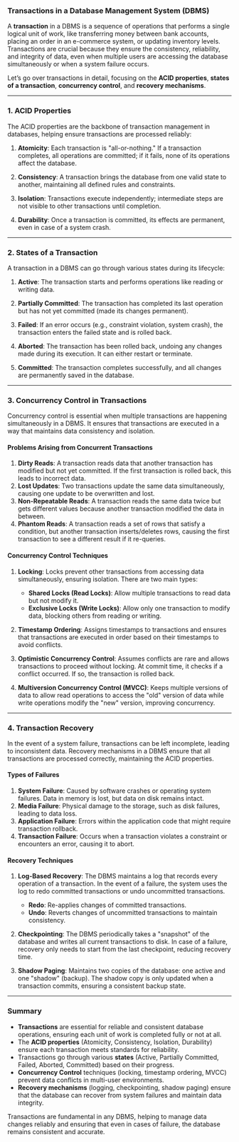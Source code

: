 ### Transactions in a Database Management System (DBMS)

A **transaction** in a DBMS is a sequence of operations that performs a single logical unit of work, like transferring money between bank accounts, placing an order in an e-commerce system, or updating inventory levels. Transactions are crucial because they ensure the consistency, reliability, and integrity of data, even when multiple users are accessing the database simultaneously or when a system failure occurs.

Let’s go over transactions in detail, focusing on the **ACID properties**, **states of a transaction**, **concurrency control**, and **recovery mechanisms**.

---

### 1. **ACID Properties**

The ACID properties are the backbone of transaction management in databases, helping ensure transactions are processed reliably:

1. **Atomicity**: Each transaction is "all-or-nothing." If a transaction completes, all operations are committed; if it fails, none of its operations affect the database. 

2. **Consistency**: A transaction brings the database from one valid state to another, maintaining all defined rules and constraints.

3. **Isolation**: Transactions execute independently; intermediate steps are not visible to other transactions until completion.

4. **Durability**: Once a transaction is committed, its effects are permanent, even in case of a system crash.


---

### 2. **States of a Transaction**

A transaction in a DBMS can go through various states during its lifecycle:

1. **Active**: The transaction starts and performs operations like reading or writing data.

2. **Partially Committed**: The transaction has completed its last operation but has not yet committed (made its changes permanent).

3. **Failed**: If an error occurs (e.g., constraint violation, system crash), the transaction enters the failed state and is rolled back.

4. **Aborted**: The transaction has been rolled back, undoing any changes made during its execution. It can either restart or terminate.

5. **Committed**: The transaction completes successfully, and all changes are permanently saved in the database.

---

### 3. **Concurrency Control in Transactions**

Concurrency control is essential when multiple transactions are happening simultaneously in a DBMS. It ensures that transactions are executed in a way that maintains data consistency and isolation.

#### Problems Arising from Concurrent Transactions

1. **Dirty Reads**: A transaction reads data that another transaction has modified but not yet committed. If the first transaction is rolled back, this leads to incorrect data.
2. **Lost Updates**: Two transactions update the same data simultaneously, causing one update to be overwritten and lost.
3. **Non-Repeatable Reads**: A transaction reads the same data twice but gets different values because another transaction modified the data in between.
4. **Phantom Reads**: A transaction reads a set of rows that satisfy a condition, but another transaction inserts/deletes rows, causing the first transaction to see a different result if it re-queries.

#### Concurrency Control Techniques

1. **Locking**: Locks prevent other transactions from accessing data simultaneously, ensuring isolation. There are two main types:
   - **Shared Locks (Read Locks)**: Allow multiple transactions to read data but not modify it.
   - **Exclusive Locks (Write Locks)**: Allow only one transaction to modify data, blocking others from reading or writing.

2. **Timestamp Ordering**: Assigns timestamps to transactions and ensures that transactions are executed in order based on their timestamps to avoid conflicts.

3. **Optimistic Concurrency Control**: Assumes conflicts are rare and allows transactions to proceed without locking. At commit time, it checks if a conflict occurred. If so, the transaction is rolled back.

4. **Multiversion Concurrency Control (MVCC)**: Keeps multiple versions of data to allow read operations to access the "old" version of data while write operations modify the "new" version, improving concurrency.

---

### 4. **Transaction Recovery**

In the event of a system failure, transactions can be left incomplete, leading to inconsistent data. Recovery mechanisms in a DBMS ensure that all transactions are processed correctly, maintaining the ACID properties.

#### Types of Failures

1. **System Failure**: Caused by software crashes or operating system failures. Data in memory is lost, but data on disk remains intact.
2. **Media Failure**: Physical damage to the storage, such as disk failures, leading to data loss.
3. **Application Failure**: Errors within the application code that might require transaction rollback.
4. **Transaction Failure**: Occurs when a transaction violates a constraint or encounters an error, causing it to abort.

#### Recovery Techniques

1. **Log-Based Recovery**: The DBMS maintains a log that records every operation of a transaction. In the event of a failure, the system uses the log to redo committed transactions or undo uncommitted transactions.
   - **Redo**: Re-applies changes of committed transactions.
   - **Undo**: Reverts changes of uncommitted transactions to maintain consistency.

2. **Checkpointing**: The DBMS periodically takes a "snapshot" of the database and writes all current transactions to disk. In case of a failure, recovery only needs to start from the last checkpoint, reducing recovery time.

3. **Shadow Paging**: Maintains two copies of the database: one active and one "shadow" (backup). The shadow copy is only updated when a transaction commits, ensuring a consistent backup state.

---

### Summary

- **Transactions** are essential for reliable and consistent database operations, ensuring each unit of work is completed fully or not at all.
- The **ACID properties** (Atomicity, Consistency, Isolation, Durability) ensure each transaction meets standards for reliability.
- Transactions go through various **states** (Active, Partially Committed, Failed, Aborted, Committed) based on their progress.
- **Concurrency Control** techniques (locking, timestamp ordering, MVCC) prevent data conflicts in multi-user environments.
- **Recovery mechanisms** (logging, checkpointing, shadow paging) ensure that the database can recover from system failures and maintain data integrity.

Transactions are fundamental in any DBMS, helping to manage data changes reliably and ensuring that even in cases of failure, the database remains consistent and accurate.